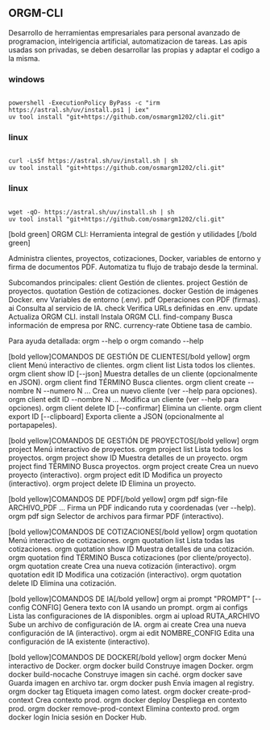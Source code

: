 ## ORGM-CLI

Desarrollo de herramientas empresariales para personal avanzado de programacion, intelrigencia artificial, automatizacion de tareas. Las apis usadas son privadas, se deben desarrollar las propias y adaptar el codigo a la misma.

### windows

```

powershell -ExecutionPolicy ByPass -c "irm https://astral.sh/uv/install.ps1 | iex"
uv tool install "git+https://github.com/osmargm1202/cli.git"

```

### linux

```

curl -LsSf https://astral.sh/uv/install.sh | sh
uv tool install "git+https://github.com/osmargm1202/cli.git"

```

### linux

```

wget -qO- https://astral.sh/uv/install.sh | sh
uv tool install "git+https://github.com/osmargm1202/cli.git"

```

[bold green]
ORGM CLI: Herramienta integral de gestión y utilidades
[/bold green]

Administra clientes, proyectos, cotizaciones, Docker, variables de entorno y firma de documentos PDF. Automatiza tu flujo de trabajo desde la terminal.

Subcomandos principales:
client Gestión de clientes.
project Gestión de proyectos.
quotation Gestión de cotizaciones.
docker Gestión de imágenes Docker.
env Variables de entorno (.env).
pdf Operaciones con PDF (firmas).
ai Consulta al servicio de IA.
check Verifica URLs definidas en .env.
update Actualiza ORGM CLI.
install Instala ORGM CLI.
find-company Busca información de empresa por RNC.
currency-rate Obtiene tasa de cambio.

Para ayuda detallada:
orgm --help o orgm comando --help

[bold yellow]COMANDOS DE GESTIÓN DE CLIENTES[/bold yellow]
orgm client Menú interactivo de clientes.
orgm client list Lista todos los clientes.
orgm client show ID [--json] Muestra detalles de un cliente (opcionalmente en JSON).
orgm client find TÉRMINO Busca clientes.
orgm client create --nombre N --numero N ... Crea un nuevo cliente (ver --help para opciones).
orgm client edit ID --nombre N ... Modifica un cliente (ver --help para opciones).
orgm client delete ID [--confirmar] Elimina un cliente.
orgm client export ID [--clipboard] Exporta cliente a JSON (opcionalmente al portapapeles).

[bold yellow]COMANDOS DE GESTIÓN DE PROYECTOS[/bold yellow]
orgm project Menú interactivo de proyectos.
orgm project list Lista todos los proyectos.
orgm project show ID Muestra detalles de un proyecto.
orgm project find TÉRMINO Busca proyectos.
orgm project create Crea un nuevo proyecto (interactivo).
orgm project edit ID Modifica un proyecto (interactivo).
orgm project delete ID Elimina un proyecto.

[bold yellow]COMANDOS DE PDF[/bold yellow]
orgm pdf sign-file ARCHIVO_PDF ... Firma un PDF indicando ruta y coordenadas (ver --help).
orgm pdf sign Selector de archivos para firmar PDF (interactivo).

[bold yellow]COMANDOS DE COTIZACIONES[/bold yellow]
orgm quotation Menú interactivo de cotizaciones.
orgm quotation list Lista todas las cotizaciones.
orgm quotation show ID Muestra detalles de una cotización.
orgm quotation find TÉRMINO Busca cotizaciones (por cliente/proyecto).
orgm quotation create Crea una nueva cotización (interactivo).
orgm quotation edit ID Modifica una cotización (interactivo).
orgm quotation delete ID Elimina una cotización.

[bold yellow]COMANDOS DE IA[/bold yellow]
orgm ai prompt "PROMPT" [--config CONFIG] Genera texto con IA usando un prompt.
orgm ai configs Lista las configuraciones de IA disponibles.
orgm ai upload RUTA_ARCHIVO Sube un archivo de configuración de IA.
orgm ai create Crea una nueva configuración de IA (interactivo).
orgm ai edit NOMBRE_CONFIG Edita una configuración de IA existente (interactivo).

[bold yellow]COMANDOS DE DOCKER[/bold yellow]
orgm docker Menú interactivo de Docker.
orgm docker build Construye imagen Docker.
orgm docker build-nocache Construye imagen sin caché.
orgm docker save Guarda imagen en archivo tar.
orgm docker push Envía imagen al registry.
orgm docker tag Etiqueta imagen como latest.
orgm docker create-prod-context Crea contexto prod.
orgm docker deploy Despliega en contexto prod.
orgm docker remove-prod-context Elimina contexto prod.
orgm docker login Inicia sesión en Docker Hub.
